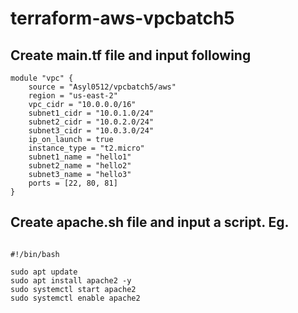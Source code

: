 # terraform-aws-vpcbatch5

## Create main.tf file and input following

```hcl
module "vpc" {
    source = "Asyl0512/vpcbatch5/aws"
    region = "us-east-2"
    vpc_cidr = "10.0.0.0/16"
    subnet1_cidr = "10.0.1.0/24"
    subnet2_cidr = "10.0.2.0/24"
    subnet3_cidr = "10.0.3.0/24"
    ip_on_launch = true
    instance_type = "t2.micro"
    subnet1_name = "hello1"
    subnet2_name = "hello2"
    subnet3_name = "hello3"
    ports = [22, 80, 81]
}
```

## Create apache.sh file and input a script. Eg.
```hcl

#!/bin/bash

sudo apt update
sudo apt install apache2 -y
sudo systemctl start apache2
sudo systemctl enable apache2
```
